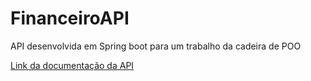 # FinanceiroAPI
API desenvolvida em Spring boot para um trabalho da cadeira de POO

[Link da documentação da API](https://winter-eclipse-4299.postman.co/collections/6751126-ed74c194-aec0-40a7-81de-eb98f4f245e1?version=latest&workspace=c35d3428-ca66-4bf5-82c9-745512d1abab)
